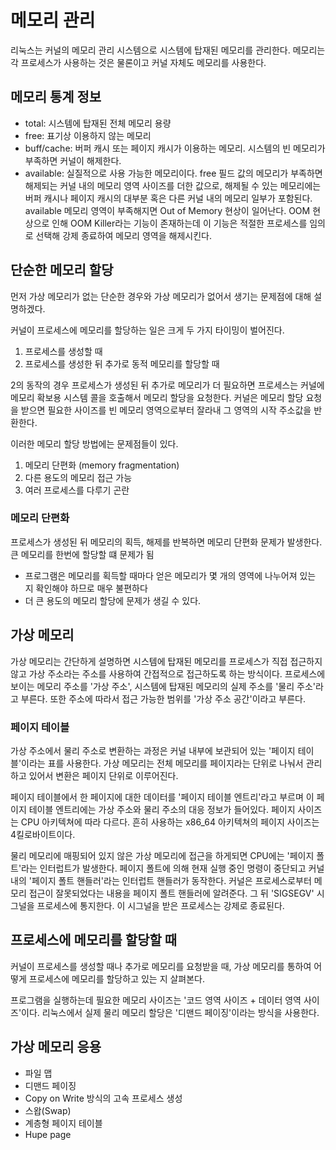 # 메모리 관리

리눅스는 커널의 메모리 관리 시스템으로 시스템에 탑재된 메모리를 관리한다.
메모리는 각 프로세스가 사용하는 것은 물론이고 커널 자체도 메모리를 사용한다.

## 메모리 통계 정보
- total: 시스템에 탑재된 전체 메모리 용량
- free: 표기상 이용하지 않는 메모리
- buff/cache: 버퍼 캐시 또는 페이지 캐시가 이용하는 메모리. 시스템의 빈 메모리가 부족하면 커널이 해제한다.
- available: 실질적으로 사용 가능한 메모리이다. free 필드 값의 메모리가 부족하면 해제되는 커널 내의 메모리 영역 사이즈를 더한 값으로, 해제될 수 있는 메모리에는 버퍼 캐시나 페이지 캐시의 대부분 혹은 다른 커널 내의 메모리 일부가 포함된다.
available 메모리 영역이 부족해지면 Out of Memory 현상이 일어난다.
OOM 현상으로 인해 OOM Killer라는 기능이 존재하는데
이 기능은 적절한 프로세스를 임의로 선택해 강제 종료하여 메모리 영역을 해제시킨다.

## 단순한 메모리 할당

먼저 가상 메모리가 없는 단순한 경우와 가상 메모리가 없어서 생기는 문제점에 대해 설명하겠다.

커널이 프로세스에 메모리를 할당하는 일은 크게 두 가지 타이밍이 벌어진다.

1. 프로세스를 생성할 때
2. 프로세스를 생성한 뒤 추가로 동적 메모리를 할당할 때

2의 동작의 경우 프로세스가 생성된 뒤 추가로 메모리가 더 필요하면 프로세스는 커널에 메모리 확보용 시스템 콜을 호출해서 메모리 할당을 요청한다.
커널은 메모리 할당 요청을 받으면 필요한 사이즈를 빈 메모리 영역으로부터 잘라내 그 영역의 시작 주소값을 반환한다.

이러한 메모리 할당 방법에는 문제점들이 있다.

1. 메모리 단편화 (memory fragmentation)
2. 다른 용도의 메모리 접근 가능
3. 여러 프로세스를 다루기 곤란

### 메모리 단편화

프로세스가 생성된 뒤 메모리의 획득, 해제를 반복하면 메모리 단편화 문제가 발생한다.
큰 메모리를 한번에 할당할 떄 문제가 됨

- 프로그램은 메모리를 획득할 때마다 얻은 메모리가 몇 개의 영역에 나누어져 있는 지 확인해야 하므로 매우 불편하다
- 더 큰 용도의 메모리 할당에 문제가 생길 수 있다.


## 가상 메모리

가상 메모리는 간단하게 설명하면 시스템에 탑재된 메모리를 프로세스가 직접 접근하지 않고 가상 주소라는 주소를 사용하여 간접적으로 접근하도록 하는 방식이다.
프로세스에 보이는 메모리 주소를 '가상 주소', 시스템에 탑재된 메모리의 실제 주소를 '물리 주소'라고 부른다.
또한 주소에 따라서 접근 가능한 범위를 '가상 주소 공간'이라고 부른다.

### 페이지 테이블

가상 주소에서 물리 주소로 변환하는 과정은 커널 내부에 보관되어 있는 '페이지 테이블'이라는 표를 사용한다. 가상 메모리는 전체 메모리를 페이지라는 단위로 나눠서 관리하고 있어서 변환은 페이지 단위로 이루어진다.

페이지 테이블에서 한 페이지에 대한 데이터를 '페이지 테이블 엔트리'라고 부르며 이 페이지 테이블 엔트리에는 가상 주소와 물리 주소의 대응 정보가 들어있다.
페이지 사이즈는 CPU 아키텍쳐에 따라 다르다. 흔히 사용하는 x86_64 아키텍쳐의 페이지 사이즈는 4킬로바이트이다.

물리 메모리에 매핑되어 있지 않은 가상 메모리에 접근을 하게되면 CPU에는 '페이지 폴트'라는 인터럽트가 발생한다. 페이지 폴트에 의해 현재 실행 중인 명령이 중단되고 커널 내의 '페이지 폴트 핸들러'라는 인터럽트 핸들러가 동작한다. 커널은 프로세스로부터 메모리 접근이 잘못되었다는 내용을 페이지 폴트 핸들러에 알려준다. 그 뒤 'SIGSEGV' 시그널을 프로세스에 통지한다. 이 시그널을 받은 프로세스는 강제로 종료된다.

## 프로세스에 메모리를 할당할 때

커널이 프로세스를 생성할 때나 추가로 메모리를 요청받을 때, 가상 메모리를 통하여 어떻게 프로세스에 메모리를 할당하고 있는 지 살펴본다.

프로그램을 실행하는데 필요한 메모리 사이즈는 '코드 영역 사이즈 + 데이터 영역 사이즈'이다.
리눅스에서 실제 물리 메모리 할당은 '디맨드 페이징'이라는 방식을 사용한다.

## 가상 메모리 응용

- 파일 맵
- 디맨드 페이징
- Copy on Write 방식의 고속 프로세스 생성
- 스왑(Swap)
- 계층형 페이지 테이블
- Hupe page

